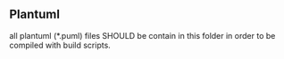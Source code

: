 Plantuml
-------

all plantuml (*.puml) files SHOULD be contain in this folder in order to be compiled with build scripts.
